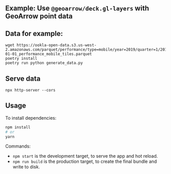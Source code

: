 ## Example: Use `@geoarrow/deck.gl-layers` with GeoArrow point data

## Data for example:

```
wget https://ookla-open-data.s3.us-west-2.amazonaws.com/parquet/performance/type=mobile/year=2019/quarter=1/2019-01-01_performance_mobile_tiles.parquet
poetry install
poetry run python generate_data.py
```

## Serve data

```
npx http-server --cors
```

## Usage

To install dependencies:

```bash
npm install
# or
yarn
```

Commands:

* `npm start` is the development target, to serve the app and hot reload.
* `npm run build` is the production target, to create the final bundle and write to disk.
